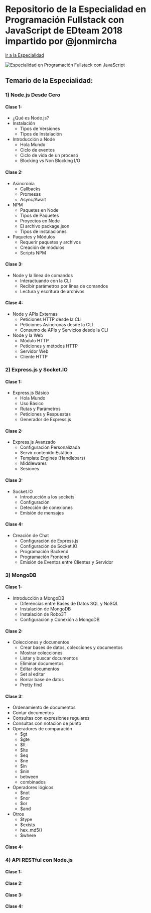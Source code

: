 # Repositorio de la Especialidad en Programación Fullstack con JavaScript de EDteam 2018 impartido por @jonmircha

[Ir a la Especialidad](https://ed.team/especialidades/js-fullstack)

![Especialidad en Programación Fullstack con JavaScript](https://ed.team/sites/default/files/2018-06/fullstack-js.jpg)

## Temario de la Especialidad:

### 1) Node.js Desde Cero

#### Clase 1:

* ¿Qué es Node.js?
* Instalación
  * Tipos de Versiones
  * Tipos de Instalación
* Introducción a Node
  * Hola Mundo
  * Ciclo de eventos
  * Ciclo de vida de un proceso
  * Blocking vs Non Blocking I/O

#### Clase 2:

* Asincronía
  * Callbacks
  * Promesas
  * Async/Await
* NPM
  * Paquetes en Node
  * Tipos de Paquetes
  * Proyectos en Node
  * El archivo package.json
  * Tipos de instalaciones
* Paquetes y Módulos
  * Requerir paquetes y archivos
  * Creación de módulos
  * Scripts NPM

#### Clase 3:

* Node y la línea de comandos
  * Interactuando con la CLI
  * Recibir parámetros por línea de comandos
  * Lectura y escritura de archivos

#### Clase 4:

* Node y APIs Externas
  * Peticiones HTTP desde la CLI
  * Peticiones Asíncronas desde la CLI
  * Consumo de APIs y Servicios desde la CLI
* Node y la Web
  * Módulo HTTP
  * Peticiones y métodos HTTP
  * Servidor Web
  * Cliente HTTP

### 2) Express.js y Socket.IO

#### Clase 1:

* Express.js Básico
  * Hola Mundo
  * Uso Básico
  * Rutas y Parámetros
  * Peticiones y Respuestas
  * Generador de Express.js

#### Clase 2:

* Express.js Avanzado
  * Configuración Personalizada
  * Servir contenido Estático
  * Template Engines (Handlebars)
  * Middlewares
  * Sesiones

#### Clase 3:

* Socket.IO
  * Introducción a los sockets
  * Configuración
  * Detección de conexiones
  * Emisión de mensajes

#### Clase 4:

* Creación de Chat
  * Configuración de Express.js
  * Configuración de Socket.IO
  * Programación Backend
  * Programación Frontend
  * Emisión de Eventos entre Clientes y Servidor

### 3) MongoDB

#### Clase 1:

* Introducción a MongoDB
  * Diferencias entre Bases de Datos SQL y NoSQL
  * Instalación de MongoDB
  * Instalación de Robo3T
  * Configuración y Conexión a MongoDB

#### Clase 2:

* Colecciones y documentos
  * Crear bases de datos, colecciones y documentos
  * Mostrar colecciones
  * Listar y buscar documentos
  * Eliminar documentos
  * Editar documentos
  * Set al editar
  * Borrar base de datos
  * Pretty find

#### Clase 3:

* Ordenamiento de documentos
* Contar documentos
* Consultas con expresiones regulares
* Consultas con notación de punto
* Operadores de comparación
  * $gt
  * $gte
  * $lt
  * $lte
  * $eq
  * $ne
  * $in
  * $nin
  * between
  * combinados
* Operadores lógicos
  * $not
  * $nor
  * $or
  * $and
* Otros
  * $type
  * $exists
  * hex_md5()
  * $where

#### Clase 4:

### 4) API RESTful con Node.js

#### Clase 1:

#### Clase 2:

#### Clase 3:

#### Clase 4:

